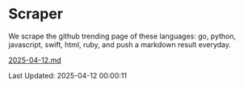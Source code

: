 # Scraper

We scrape the github trending page of these languages: go, python, javascript, swift, html, ruby, and push a markdown result everyday.

[2025-04-12.md](https://github.com/henson/Scraper/blob/master/2025-04-12.md)

Last Updated: 2025-04-12 00:00:11